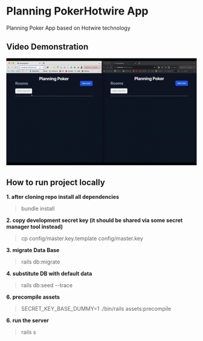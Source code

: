 # Planning PokerHotwire App

Planning Poker App based on Hotwire technology

## Video Demonstration
![screencast.gif](docs%2Fscreencast.gif)

## How to run project locally

**1. after cloning repo install all dependencies**
> bundle install

**2. copy development secret key (it should be shared via some secret manager tool instead)**
> cp config/master.key.template config/master.key

**3. migrate Data Base**
> rails db:migrate

**4. substitute DB with default data**
> rails db:seed --trace

**6. precompile assets**
> SECRET_KEY_BASE_DUMMY=1 ./bin/rails assets:precompile

**6. run the server**
> rails s
